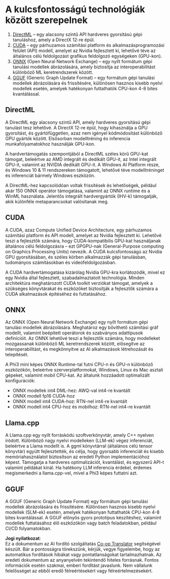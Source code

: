 <!--
CO_OP_TRANSLATOR_METADATA:
{
  "original_hash": "9841486ba4cf2590fabe609b925b00eb",
  "translation_date": "2025-05-09T08:29:48+00:00",
  "source_file": "md/01.Introduction/01/01.Understandingtech.md",
  "language_code": "hu"
}
-->
# A kulcsfontosságú technológiák között szerepelnek

1. [DirectML](https://learn.microsoft.com/windows/ai/directml/dml?WT.mc_id=aiml-138114-kinfeylo) – egy alacsony szintű API hardveres gyorsítású gépi tanuláshoz, amely a DirectX 12-re épül.
2. [CUDA](https://blogs.nvidia.com/blog/what-is-cuda-2/) – egy párhuzamos számítási platform és alkalmazásprogramozási felület (API) modell, amelyet az Nvidia fejlesztett ki, lehetővé téve az általános célú feldolgozást grafikus feldolgozó egységeken (GPU-kon).
3. [ONNX](https://onnx.ai/) (Open Neural Network Exchange) – egy nyílt formátum gépi tanulási modellek ábrázolására, amely biztosítja az interoperabilitást különböző ML keretrendszerek között.
4. [GGUF](https://github.com/ggerganov/ggml/blob/master/docs/gguf.md) (Generic Graph Update Format) – egy formátum gépi tanulási modellek ábrázolására és frissítésére, különösen hasznos kisebb nyelvi modellek esetén, amelyek hatékonyan futtathatók CPU-kon 4-8 bites kvantálással.

## DirectML

A DirectML egy alacsony szintű API, amely hardveres gyorsítású gépi tanulást tesz lehetővé. A DirectX 12-re épül, hogy kihasználja a GPU gyorsítást, és gyártófüggetlen, azaz nem igényel kódmódosítást különböző GPU gyártók között. Elsősorban modelltréning és inferencia munkafolyamatokhoz használják GPU-kon.

A hardvertámogatás szempontjából a DirectML széles körű GPU-kat támogat, beleértve az AMD integrált és dedikált GPU-it, az Intel integrált GPU-it, valamint az NVIDIA dedikált GPU-it. A Windows AI Platform része, és Windows 10 & 11 rendszereken támogatott, lehetővé téve modelltréninget és inferenciát bármely Windows eszközön.

A DirectML-hez kapcsolódóan voltak frissítések és lehetőségek, például akár 150 ONNX operátor támogatása, valamint az ONNX runtime és a WinML használata. Jelentős integrált hardvergyártók (IHV-k) támogatják, akik különféle metaparancsokat valósítanak meg.

## CUDA

A CUDA, azaz Compute Unified Device Architecture, egy párhuzamos számítási platform és API modell, amelyet az Nvidia fejlesztett ki. Lehetővé teszi a fejlesztők számára, hogy CUDA-kompatibilis GPU-kat használjanak általános célú feldolgozásra – ezt GPGPU-nak (General-Purpose computing on Graphics Processing Units) nevezik. A CUDA kulcsfontosságú az Nvidia GPU gyorsításában, és széles körben alkalmazzák gépi tanulásban, tudományos számításokban és videófeldolgozásban.

A CUDA hardvertámogatása kizárólag Nvidia GPU-kra korlátozódik, mivel ez egy Nvidia által fejlesztett, szabadalmaztatott technológia. Minden architektúra meghatározott CUDA toolkit verziókat támogat, amelyek a szükséges könyvtárakat és eszközöket biztosítják a fejlesztők számára a CUDA alkalmazások építéséhez és futtatásához.

## ONNX

Az ONNX (Open Neural Network Exchange) egy nyílt formátum gépi tanulási modellek ábrázolására. Meghatároz egy bővíthető számítási gráf modellt, valamint beépített operátorok és szabványos adattípusok definícióit. Az ONNX lehetővé teszi a fejlesztők számára, hogy modelleket mozgassanak különböző ML keretrendszerek között, elősegítve az interoperabilitást, és megkönnyítve az AI alkalmazások létrehozását és telepítését.

A Phi3 mini képes ONNX Runtime-tal futni CPU-n és GPU-n különböző eszközökön, beleértve szerverplatformokat, Windows, Linux és Mac asztali gépeket, valamint mobil CPU-kat.
Az általunk hozzáadott optimalizált konfigurációk:

- ONNX modellek int4 DML-hez: AWQ-val int4-re kvantált
- ONNX modell fp16 CUDA-hoz
- ONNX modell int4 CUDA-hoz: RTN-nel int4-re kvantált
- ONNX modell int4 CPU-hoz és mobilhoz: RTN-nel int4-re kvantált

## Llama.cpp

A Llama.cpp egy nyílt forráskódú szoftverkönyvtár, amely C++ nyelven íródott. Különböző nagy nyelvi modelleken (LLM-ek) végez inferenciát, beleértve a Llama modellt is. A ggml könyvtárral (általános célú tensor könyvtár) együtt fejlesztették, és célja, hogy gyorsabb inferenciát és kisebb memóriahasználatot biztosítson az eredeti Python implementációhoz képest. Támogatja a hardveres optimalizációt, kvantálást, és egyszerű API-t valamint példákat kínál. Ha hatékony LLM inferencia érdekel, érdemes megismerkedni a llama.cpp-vel, mivel a Phi3 képes futtatni azt.

## GGUF

A GGUF (Generic Graph Update Format) egy formátum gépi tanulási modellek ábrázolására és frissítésére. Különösen hasznos kisebb nyelvi modellek (SLM-ek) esetén, amelyek hatékonyan futtathatók CPU-kon 4-8 bites kvantálással. A GGUF előnyös gyors prototípus készítéshez, valamint modellek futtatásához élő eszközökön vagy batch feladatokban, például CI/CD folyamatokban.

**Jogi nyilatkozat**:  
Ez a dokumentum az AI fordító szolgáltatás [Co-op Translator](https://github.com/Azure/co-op-translator) segítségével készült. Bár a pontosságra törekszünk, kérjük, vegye figyelembe, hogy az automatikus fordítások hibákat vagy pontatlanságokat tartalmazhatnak. Az eredeti dokumentum az anyanyelvén tekintendő hiteles forrásnak. Fontos információk esetén szakmai, emberi fordítást javaslunk. Nem vállalunk felelősséget az ebből eredő félreértésekért vagy félreértelmezésekért.